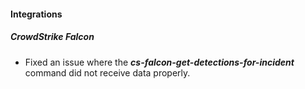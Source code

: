 
#### Integrations
##### CrowdStrike Falcon
- Fixed an issue where the ***cs-falcon-get-detections-for-incident*** command did not receive data properly.

